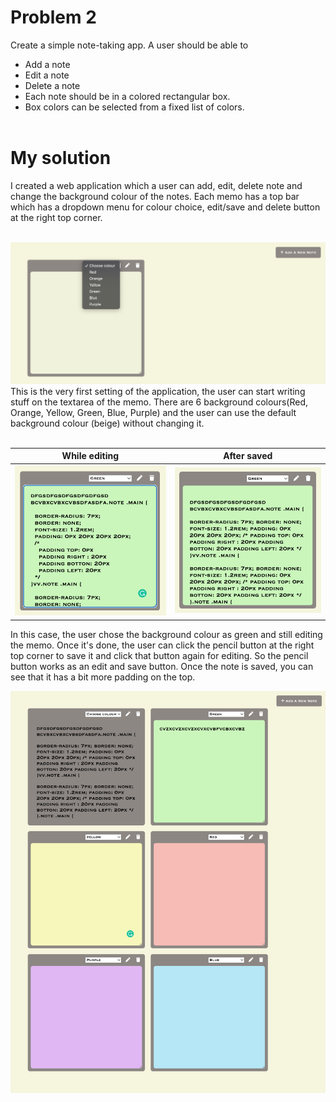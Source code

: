 # Problem 2

Create a simple note-taking app. A user should be able to
- Add a note
- Edit a note
- Delete a note
- Each note should be in a colored rectangular box. 
- Box colors can be selected from a fixed list of colors.
</br></br>

# My solution
I created a web application which a user can add, edit, delete note and change the background colour of the notes.
Each memo has a top bar which has a dropdown menu for colour choice, edit/save and delete button at the right top corner. 
</br></br>

![Sketch](/images/note1.png)  
This is the very first setting of the application, the user can start writing stuff on the textarea of the memo. There are 6 background colours(Red, Orange, Yellow, Green, Blue, Purple) and the user can use the default background colour (beige) without changing it.
</br></br>

While editing               |  After saved
:----------------------:|:-------------------------:
![Sketch](/images/note2.png)|![Sketch](/images/note3.png)
In this case, the user chose the background colour as green and still editing the memo. Once it's done, the user can click the pencil button at the right top corner to save it and click that button again for editing. So the pencil button works as an edit and save button. Once the note is saved, you can see that it has a bit more padding on the top.






![Sketch](/images/noteApp.png)